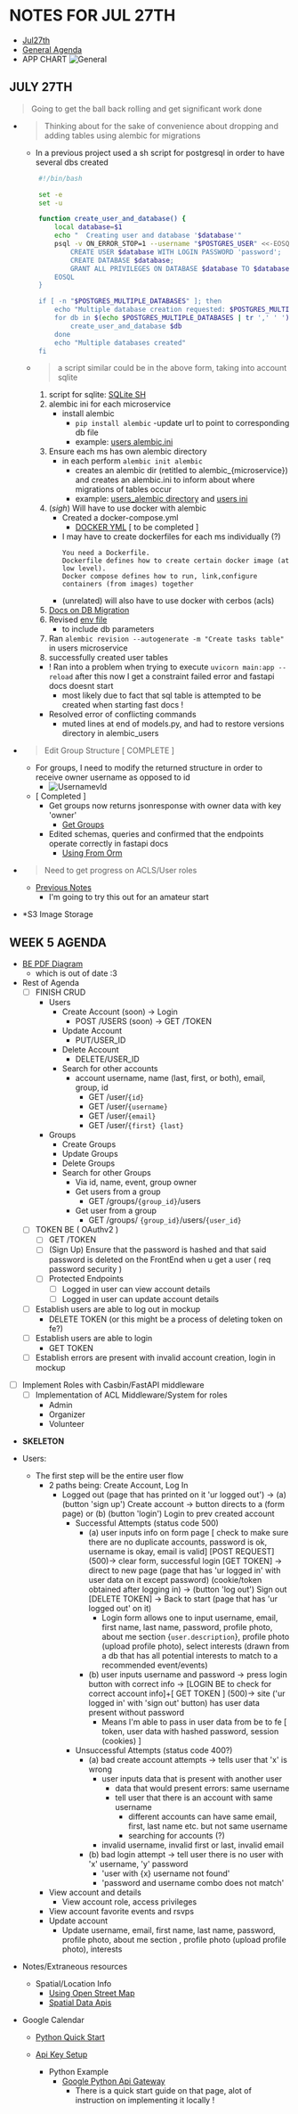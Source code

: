 # NOTES FOR JUL 27TH
- [Jul27th](#july-27th)
- [General Agenda](#week-5-agenda)
- APP CHART
    ![General](../Images/General%20Diagram%20for%20App.png)

## JULY 27TH
> Going to get the ball back rolling and get significant work done
- > Thinking about for the sake of convenience about dropping and adding tables using alembic for migrations
    - In a previous project used a sh script for postgresql in order to have several dbs created
    ```sh
        #!/bin/bash

        set -e
        set -u

        function create_user_and_database() {
            local database=$1
            echo "  Creating user and database '$database'"
            psql -v ON_ERROR_STOP=1 --username "$POSTGRES_USER" <<-EOSQL
                CREATE USER $database WITH LOGIN PASSWORD 'password';
                CREATE DATABASE $database;
                GRANT ALL PRIVILEGES ON DATABASE $database TO $database;
            EOSQL
        }

        if [ -n "$POSTGRES_MULTIPLE_DATABASES" ]; then
            echo "Multiple database creation requested: $POSTGRES_MULTIPLE_DATABASES"
            for db in $(echo $POSTGRES_MULTIPLE_DATABASES | tr ',' ' '); do
                create_user_and_database $db
            done
            echo "Multiple databases created"
        fi
    ```
    - > a script similar could be in the above form, taking into account sqlite
        1. script for sqlite: [SQLite SH](../../relational-data/create-multiple-databases.sh)
        2. alembic ini for each microservice
            - install alembic
                - `pip install alembic`
            -update url to point to corresponding db file
                - example: [users alembic.ini](../../users/alembic.ini)
        3. Ensure each ms has own alembic directory
            - in each perform `alembic init alembic`
                - creates an alembic dir (retitled to alembic_{microservice}) and creates an alembic.ini to inform about where migrations of tables occur
                - example: [users_alembic directory](../../users/alembic_users/) and [users ini](../../users/alembic.ini)
        4. (*sigh*) Will have to use docker with alembic
            - Created a docker-compose.yml
                - [DOCKER YML](../../docker-compose.yml) [ to be completed ]
            - I may have to create dockerfiles for each ms individually (?)
                ```
                You need a Dockerfile.
                Dockerfile defines how to create certain docker image (at low level).
                Docker compose defines how to run, link,configure containers (from images) together
                ```
            - (unrelated) will also have to use docker with cerbos (acls)
        5. [Docs on DB Migration](DatabaseMigrations.md)
        6. Revised [env file](../../users/alembic_users/env.py)
            - to include db parameters
        7. Ran `alembic revision --autogenerate -m "Create tasks table"` in users microservice
        8. successfully created user tables
        - ! Ran into a problem when trying to execute `uvicorn main:app --reload` after this now I get a constraint failed error and fastapi docs doesnt start
            - most likely due to fact that sql table is attempted to be created when starting fast docs
        !
        - Resolved error of conflicting commands
            - muted lines at end of models.py, and had to restore versions directory in alembic_users

- > Edit Group Structure [ COMPLETE ]
    - For groups, I need to modify the returned structure in order to receive owner username as opposed to id
        - ![UsernamevId](../Images/GetOwnerUsernamevsID.jpeg)
    - [ Completed ]
        - Get groups now returns jsonresponse with owner data with key 'owner'
            - [Get Groups](groups.json)
        - Edited schemas, queries and confirmed that the endpoints operate correctly in fastapi docs
            - [Using From Orm](https://self-learning-java-tutorial.blogspot.com/2021/09/pydantic-fromorm-load-data-into-model.html)

- > Need to get progress on ACLS/User roles
    - [Previous Notes](AccessControl.md)
        - I'm going to try this out for an amateur start

- *S3 Image Storage

## WEEK 5 AGENDA
- [BE PDF Diagram](../Images/DataBase%20Wireframe.pdf)
    - which is out of date :3
- Rest of Agenda
    - [ ] FINISH CRUD
        - Users
            - Create Account (soon) -> Login
                - POST /USERS (soon) -> GET /TOKEN
            - Update Account
                - PUT/USER_ID
            - Delete Account
                - DELETE/USER_ID
            - Search for other accounts
                - account username, name (last, first, or  both), email, group, id
                    - GET /user/`{id}`
                    - GET /user/`{username}`
                    - GET /user/`{email}`
                    - GET /user/`{first} {last}`
        - Groups
            - Create Groups
            - Update Groups
            - Delete Groups
            - Search for other Groups
                - Via id, name, event, group owner
                - Get users from a group
                    * GET /groups/`{group_id}`/users
                - Get user from a group
                    * GET /groups/ `{group_id}`/users/`{user_id}`
    - [ ] TOKEN BE ( OAuthv2 )
        - [ ] GET /TOKEN
        - [ ] (Sign Up) Ensure that the password is hashed and that said password is deleted on the FrontEnd when u get a user ( req password security )
        - [ ] Protected Endpoints
            - [ ] Logged in user can view account details
            - [ ] Logged in user can update account details
    - [ ] Establish users are able to log out in mockup
        - DELETE TOKEN (or this might be a process of deleting token on fe?)
    - [ ] Establish users are able to login
        - GET TOKEN
    - [ ] Establish errors are present with invalid account creation, login in mockup
- [ ] Implement Roles with Casbin/FastAPI middleware
    - [ ] Implementation of ACL Middleware/System for roles
        * Admin
        * Organizer
        * Volunteer

- __SKELETON__
- Users:
    - The first step will be the entire user flow
        - 2 paths being: Create Account, Log In
            - Logged out (page that has printed on it 'ur logged out') -> (a) (button 'sign up') Create account -> button directs to a (form page) or (b) (button 'login') Login to prev created account
                - Successful Attempts (status code 500)
                    - (a) user inputs info on form page [ check to make sure there are no duplicate accounts, password is ok, username is okay, email is valid] [POST REQUEST] (500)-> clear form, successful login [GET TOKEN] -> direct to new page (page that has 'ur logged in' with user data on it except password) (cookie/token obtained after logging in) -> (button 'log out') Sign out [DELETE TOKEN] -> Back to start (page that has 'ur logged out' on it)
                        - Login form allows one to input username, email, first name, last name, password, profile photo, about me section {`user.description`}, profile photo (upload profile photo), select interests (drawn from a db that has all potential interests to match to a recommended event/events)
                    - (b) user inputs username and password -> press login button with correct info -> [LOGIN BE to check for correct account info]+[ GET TOKEN ] (500)-> site ('ur logged in' with 'sign out' button) has user data present without password
                        - Means I'm able to pass in user data from be to fe [ token, user data with hashed password, session (cookies) ]
                - Unsuccessful Attempts (status code 400?)
                    - (a) bad create account attempts -> tells user that 'x' is wrong
                        - user inputs data that is present with another user
                            - data that would present errors: same username
                            - tell user that there is an account with same username
                                - different accounts can have same email, first, last name etc. but not same username
                                - searching for accounts (?)
                        - invalid username, invalid first or last, invalid email
                    - (b) bad login attempt -> tell user there is no user with 'x' username, 'y' password
                        - 'user with {x} username not found'
                        - 'password and username combo does not match'
        - View account and details
            - View account role, access privileges
        - View account favorite events and rsvps
        - Update account
            - Update username, email, first name, last name, password, profile photo, about me section , profile photo (upload profile photo), interests

- Notes/Extraneous resources
    - Spatial/Location Info
        - [Using Open Street Map](https://wiki.openstreetmap.org/wiki/Using_OpenStreetMap#Web_applications)
        - [Spatial Data Apis](https://www.reddit.com/r/gis/comments/tb5rcq/what_are_some_of_your_favorite_apis_that_expose/)

- Google Calendar
    - [Python Quick Start](https://developers.google.com/calendar/api/quickstart/python)

    - [Api Key Setup](https://stackoverflow.com/questions/50881005/google-sheet-api-message-the-request-is-missing-a-valid-api-key)

        - Python Example
            - [Google Python Api Gateway](https://github.com/googleapis/python-api-gateway)
                - There is a quick start guide on that page, alot of instruction on implementing it locally !
